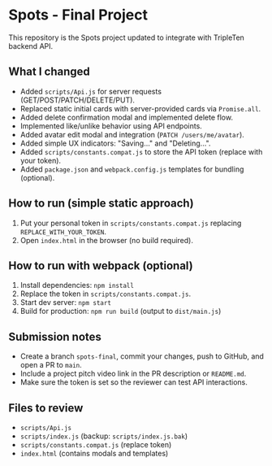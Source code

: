 # Spots - Final Project

This repository is the Spots project updated to integrate with TripleTen backend API.

## What I changed

- Added `scripts/Api.js` for server requests (GET/POST/PATCH/DELETE/PUT).
- Replaced static initial cards with server-provided cards via `Promise.all`.
- Added delete confirmation modal and implemented delete flow.
- Implemented like/unlike behavior using API endpoints.
- Added avatar edit modal and integration (`PATCH /users/me/avatar`).
- Added simple UX indicators: "Saving..." and "Deleting...".
- Added `scripts/constants.compat.js` to store the API token (replace with your token).
- Added `package.json` and `webpack.config.js` templates for bundling (optional).

## How to run (simple static approach)

1. Put your personal token in `scripts/constants.compat.js` replacing `REPLACE_WITH_YOUR_TOKEN`.
2. Open `index.html` in the browser (no build required).

## How to run with webpack (optional)

1. Install dependencies: `npm install`
2. Replace the token in `scripts/constants.compat.js`.
3. Start dev server: `npm start`
4. Build for production: `npm run build` (output to `dist/main.js`)

## Submission notes

- Create a branch `spots-final`, commit your changes, push to GitHub, and open a PR to `main`.
- Include a project pitch video link in the PR description or `README.md`.
- Make sure the token is set so the reviewer can test API interactions.

## Files to review

- `scripts/Api.js`
- `scripts/index.js` (backup: `scripts/index.js.bak`)
- `scripts/constants.compat.js` (replace token)
- `index.html` (contains modals and templates)
